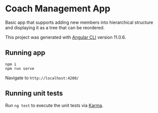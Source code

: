 # Coach Management App

Basic app that supports adding new members into hierarchical structure and displaying it as a tree that can be reordered.

This project was generated with [Angular CLI](https://github.com/angular/angular-cli) version 11.0.6.

## Running app
```
npm i
npm run serve
```
Navigate to `http://localhost:4200/`

## Running unit tests

Run `ng test` to execute the unit tests via [Karma](https://karma-runner.github.io).

